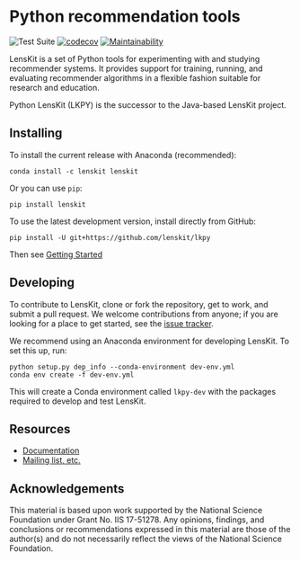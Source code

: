 # Python recommendation tools

![Test Suite](https://github.com/lenskit/lkpy/workflows/Test%20Suite/badge.svg)
[![codecov](https://codecov.io/gh/lenskit/lkpy/branch/master/graph/badge.svg)](https://codecov.io/gh/lenskit/lkpy)
[![Maintainability](https://api.codeclimate.com/v1/badges/c02098c161112e19c148/maintainability)](https://codeclimate.com/github/lenskit/lkpy/maintainability)

LensKit is a set of Python tools for experimenting with and studying recommender
systems.  It provides support for training, running, and evaluating recommender
algorithms in a flexible fashion suitable for research and education.

Python LensKit (LKPY) is the successor to the Java-based LensKit project.

## Installing

To install the current release with Anaconda (recommended):

    conda install -c lenskit lenskit

Or you can use `pip`:

    pip install lenskit

To use the latest development version, install directly from GitHub:

    pip install -U git+https://github.com/lenskit/lkpy

Then see [Getting Started](https://lkpy.lenskit.org/en/latest/GettingStarted.html)

## Developing

To contribute to LensKit, clone or fork the repository, get to work, and submit a pull request.  We welcome contributions from anyone; if you are looking for a place to get started, see the [issue tracker](https://github.com/lenskit/lkpy/issues).

We recommend using an Anaconda environment for developing LensKit.  To set this up, run:

    python setup.py dep_info --conda-environment dev-env.yml
    conda env create -f dev-env.yml

This will create a Conda environment called `lkpy-dev` with the packages required to develop and test LensKit.

## Resources

- [Documentation](https://lkpy.lenskit.org)
- [Mailing list, etc.](https://lenskit.org/connect)

## Acknowledgements

This material is based upon work supported by the National Science Foundation under Grant No. IIS 17-51278.
Any opinions, findings, and conclusions or recommendations expressed in this material are those of the author(s) and do not necessarily reflect the views of the National Science Foundation.
